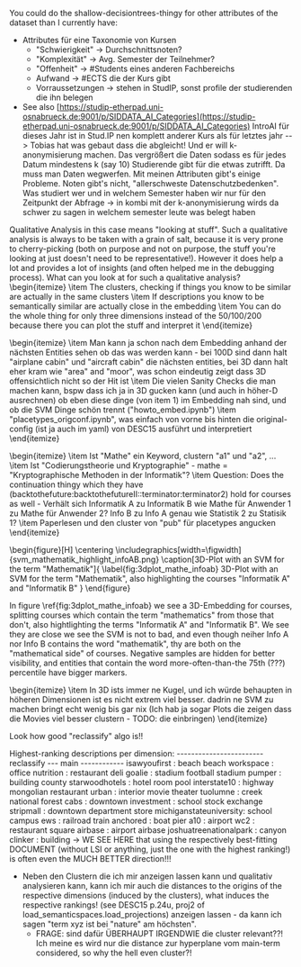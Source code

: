 
You could do the shallow-decisiontrees-thingy for other attributes of the dataset than I currently have:
- Attributes für eine Taxonomie von Kursen
    - "Schwierigkeit" -> Durchschnittsnoten?
    - "Komplexität" -> Avg. Semester der Teilnehmer?
    - "Offenheit" -> #Students eines anderen Fachbereichs
    - Aufwand -> #ECTS die der Kurs gibt
    - Vorraussetzungen -> stehen in StudIP, sonst profile der studierenden die ihn belegen
- See also [https://studip-etherpad.uni-osnabrueck.de:9001/p/SIDDATA_AI_Categories](https://studip-etherpad.uni-osnabrueck.de:9001/p/SIDDATA_AI_Categories)
IntroAI für dieses Jahr ist in Stud.IP nen komplett anderer Kurs als für letztes jahr --> Tobias hat was gebaut dass die abgleicht! Und er will k-anonymisierung machen. Das vergrößert die Daten sodass es für jedes Datum mindestens k (say 10) Studierende gibt für die etwas zutrifft. Da muss man Daten wegwerfen.
Mit meinen Attributen gibt's einige Probleme. Noten gibt's nicht, "allerschweste Datenschutzbedenken". Was studiert wer und in welchem Semester haben wir nur für den Zeitpunkt der Abfrage -> in kombi mit der k-anonymisierung wirds da schwer zu sagen in welchem semester leute was belegt haben




Qualitative Analysis in this case means "looking at stuff". Such a qualitative analysis is always to be taken with a grain of salt, because it is very prone to cherry-picking (both on purpose and not on purpose, the stuff you're looking at just doesn't need to be representative!). However it does help a lot and provides a lot of insights (and often helped me in the debugging process).
What can you look at for such a qualitative analysis?
\begin{itemize}
	\item The clusters, checking if things you know to be similar are actually in the same clusters
	\item If descriptions you know to be semantically similar are actually close in the embedding
	\item You can do the whole thing for only three dimensions instead of the 50/100/200 because there you can plot the stuff and interpret it
\end{itemize}

\begin{itemize}
	\item  Man kann ja schon nach dem Embedding anhand der nächsten Entities sehen ob das was werden kann - bei 100D sind dann halt "airplane cabin" und "aircraft cabin" die nächsten entities, bei 3D dann halt eher kram wie "area" and "moor", was schon eindeutig zeigt dass 3D offensichtlich nicht so der Hit ist
	\item Die vielen Sanity Checks die man machen kann, bspw dass ich ja in 3D gucken kann (und auch in höher-D ausrechnen) ob eben diese dinge (von item 1) im Embedding nah sind, und ob die SVM Dinge schön trennt ("howto_embed.ipynb")
	\item "placetypes_origconf.ipynb", was einfach von vorne bis hinten die original-config (ist ja auch im yaml) von DESC15 ausführt und interpretiert	
\end{itemize}

\begin{itemize}
	\item Ist "Mathe" ein Keyword, clustern "a1" und "a2", ...
	\item Ist "Codierungstheorie und Kryptographie" - mathe = "Kryptographische Methoden in der Informatik"?
	\item Question: Does the continuation thingy which they have (backtothefuture:backtothefutureII::terminator:terminator2) hold for courses as well - Verhält sich Informatik A zu Informatik B wie Mathe für Anwender 1 zu Mathe für Anwender 2?  Info B zu Info A genau wie Statistik 2 zu Statisik 1? 
	\item Paperlesen und den cluster von "pub" für placetypes angucken
\end{itemize}


\begin{figure}[H]
	\centering
	\includegraphics[width=\figwidth]{svm_mathematik_highlight_infoAB.png}
	\caption[3D-Plot with an SVM for the term "Mathematik"]{
		\label{fig:3dplot_mathe_infoab}
		3D-Plot with an SVM for the term "Mathematik", also highlighting the courses "Informatik A" and "Informatik B"
	}
\end{figure}

In figure \ref{fig:3dplot_mathe_infoab} we see a 3D-Embedding for courses, splitting courses which contain the term "mathematics" from those that don't, also hightlighting the terms "Informatik A" and "Informatik B". We see they are close we see the SVM is not to bad, and even though neiher Info A nor Info B contains the word "mathematik", thy are both on the "mathematical side" of courses. Negative samples are hidden for better visibility, and entities that contain the word more-often-than-the 75th (???) percentile have bigger markers.


\begin{itemize}
	\item In 3D ists immer ne Kugel, und ich würde behaupten in höheren Dimensionen ist es nicht extrem viel besser. dadrin ne SVM zu machen bringt echt wenig bis gar nix (Ich hab ja sogar Plots die zeigen dass die Movies viel besser clustern - TODO: die einbringen)
\end{itemize}




Look how good "reclassify" algo is!!

Highest-ranking descriptions per dimension:
	------------------------ reclassify --- main ------------
	isawyoufirst           : beach          beach
	workspace              : office
	nutrition              : restaurant     deli
	goalie                 : stadium		football stadium
	pumper                 : building 		county
	starwoodhotels         : hotel room 	pool
	interstate10           : highway 		mongolian restaurant
	urban                  : interior 		movie theater
	tuolumne               : creek 			national forest
	cabs                   : downtown
	investment             : school 		stock exchange
	stripmall              : downtown 		department store
	michiganstateuniversity: school 		campus
	ews                    : railroad 		train
	anchored               : boat 			pier
	a10                    : airport
	wc2                    : restaurant 	square
	airbase                : airport 		airbase
	joshuatreenationalpark : canyon 
	clinker                : building
-> WE SEE HERE that using the respectively best-fitting DOCUMENT (without LSI or anything, just the one with the highest ranking!)  is often even the MUCH BETTER direction!!!





* Neben den Clustern die ich mir anzeigen lassen kann und qualitativ analysieren kann, kann ich mir auch die distances to the origins of the respective dimensions (induced by the clusters), what induces the respective rankings! (see DESC15 p.24u, proj2 of load_semanticspaces.load_projections) anzeigen lassen - da kann ich sagen "term xyz ist bei "nature" am höchsten".
	* FRAGE: sind dafür ÜBERHAUPT IRGENDWIE die cluster relevant??! Ich meine es wird nur die distance zur hyperplane vom main-term considered, so why the hell even cluster?!

